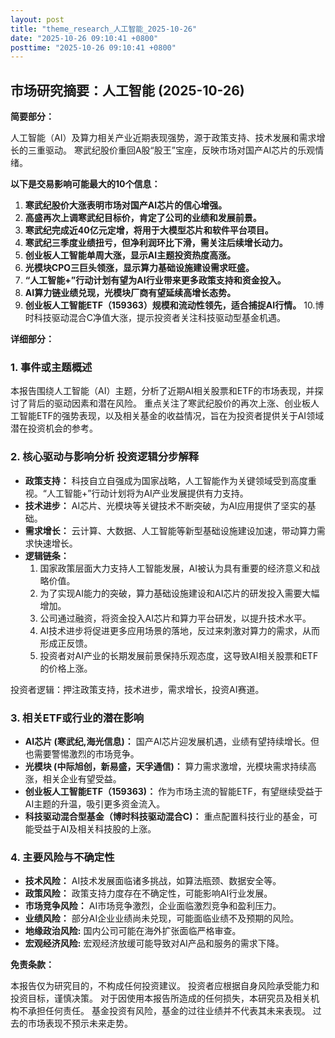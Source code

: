 ```yaml
---
layout: post
title: "theme_research_人工智能_2025-10-26"
date: "2025-10-26 09:10:41 +0800"
posttime: "2025-10-26 09:10:41 +0800"
---
```


## 市场研究摘要：人工智能 (2025-10-26)

**简要部分：**

人工智能（AI）及算力相关产业近期表现强势，源于政策支持、技术发展和需求增长的三重驱动。 寒武纪股价重回A股“股王”宝座，反映市场对国产AI芯片的乐观情绪。

**以下是交易影响可能最大的10个信息：**

1.  **寒武纪股价大涨表明市场对国产AI芯片的信心增强。**
2.  **高盛再次上调寒武纪目标价，肯定了公司的业绩和发展前景。**
3.  **寒武纪完成近40亿元定增，将用于大模型芯片和软件平台项目。**
4.  **寒武纪三季度业绩扭亏，但净利润环比下滑，需关注后续增长动力。**
5.  **创业板人工智能单周大涨，显示AI主题投资热度高涨。**
6.  **光模块CPO三巨头领涨，显示算力基础设施建设需求旺盛。**
7.  **“人工智能+”行动计划有望为AI行业带来更多政策支持和资金投入。**
8.  **AI算力链业绩兑现，光模块厂商有望延续高增长态势。**
9.  **创业板人工智能ETF（159363）规模和流动性领先，适合捕捉AI行情。**
10.博时科技驱动混合C净值大涨，提示投资者关注科技驱动型基金机遇。

**详细部分：**

### 1. 事件或主题概述

本报告围绕人工智能（AI）主题，分析了近期AI相关股票和ETF的市场表现，并探讨了背后的驱动因素和潜在风险。 重点关注了寒武纪股价的再次上涨、创业板人工智能ETF的强势表现，以及相关基金的收益情况，旨在为投资者提供关于AI领域潜在投资机会的参考。

### 2. 核心驱动与影响分析 投资逻辑分步解释

*   **政策支持：** 科技自立自强成为国家战略，人工智能作为关键领域受到高度重视。“人工智能+”行动计划将为AI产业发展提供有力支持。
*   **技术进步：** AI芯片、光模块等关键技术不断突破，为AI应用提供了坚实的基础。
*   **需求增长：** 云计算、大数据、人工智能等新型基础设施建设加速，带动算力需求快速增长。
*   **逻辑链条：**
    1.  国家政策层面大力支持人工智能发展，AI被认为具有重要的经济意义和战略价值。
    2.  为了实现AI能力的突破，算力基础设施建设和AI芯片的研发投入需要大幅增加。
    3.  公司通过融资，将资金投入AI芯片和算力平台研发，以提升技术水平。
    4.  AI技术进步将促进更多应用场景的落地，反过来刺激对算力的需求，从而形成正反馈。
    5.  投资者对AI产业的长期发展前景保持乐观态度，这导致AI相关股票和ETF的价格上涨。

投资者逻辑：押注政策支持，技术进步，需求增长，投资AI赛道。

### 3. 相关ETF或行业的潜在影响

*   **AI芯片 (寒武纪,海光信息)：**  国产AI芯片迎发展机遇，业绩有望持续增长。但也需要警惕激烈的市场竞争。
*   **光模块 (中际旭创，新易盛，天孚通信)：** 算力需求激增，光模块需求持续高涨，相关企业有望受益。
*   **创业板人工智能ETF（159363)：** 作为市场主流的智能ETF，有望继续受益于AI主题的升温，吸引更多资金流入。
*   **科技驱动混合型基金（博时科技驱动混合C)：** 重点配置科技行业的基金，可能受益于AI及相关科技股的上涨。

### 4. 主要风险与不确定性

*   **技术风险：** AI技术发展面临诸多挑战，如算法瓶颈、数据安全等。
*   **政策风险：** 政策支持力度存在不确定性，可能影响AI行业发展。
*   **市场竞争风险：** AI市场竞争激烈，企业面临激烈竞争和盈利压力。
*   **业绩风险：** 部分AI企业业绩尚未兑现，可能面临业绩不及预期的风险。
*   **地缘政治风险:** 国内公司可能在海外扩张面临严格审查。
*   **宏观经济风险:** 宏观经济放缓可能导致对AI产品和服务的需求下降。

**免责条款：**

本报告仅为研究目的，不构成任何投资建议。 投资者应根据自身风险承受能力和投资目标，谨慎决策。 对于因使用本报告所造成的任何损失，本研究员及相关机构不承担任何责任。 基金投资有风险，基金的过往业绩并不代表其未来表现。 过去的市场表现不预示未来走势。